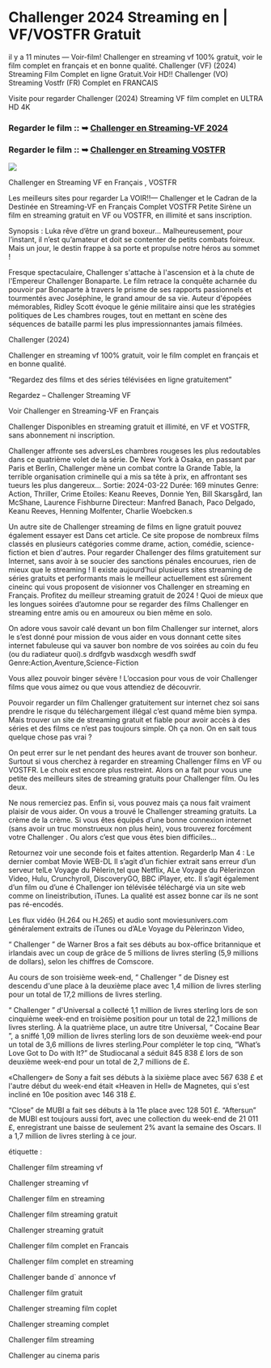# Challenger 2024 Streaming en | VF/VOSTFR Gratuit

il y a 11 minutes — Voir-film! Challenger en streaming vf 100% gratuit, voir le film complet en français et en bonne qualité. Challenger (VF) (2024) Streaming Film Complet en ligne Gratuit.Voir HD!! Challenger (VO) Streaming Vostfr (FR) Complet en FRANCAIS

Visite pour regarder Challenger (2024) Streaming VF film complet en ULTRA HD 4K

### Regarder le film :: ➥ [Challenger en Streaming-VF 2024](https://t.co/J05lSPeBoB)

### Regarder le film :: ➥ [Challenger en Streaming VOSTFR](https://t.co/J05lSPeBoB)

<p dir="auto"><a href="https://t.co/J05lSPeBoB" title="PLAYNOW" rel="nofollow"><img src="https://i.imgur.com/jhNGoEt.gif" style="max-width: 100%;"></a></p>

Challenger en Streaming VF en Français , VOSTFR

Les meilleurs sites pour regarder La VOIR!!— Challenger et le Cadran de la Destinée en Streaming-VF en Français Complet VOSTFR Petite Sirène un film en streaming gratuit en VF ou VOSTFR, en illimité et sans inscription.

Synopsis : Luka rêve d’être un grand boxeur… Malheureusement, pour l’instant, il n’est qu’amateur et doit se contenter de petits combats foireux. Mais un jour, le destin frappe à sa porte et propulse notre héros au sommet !

Fresque spectaculaire, Challenger s'attache à l'ascension et à la chute de l'Empereur Challenger Bonaparte. Le film retrace la conquête acharnée du pouvoir par Bonaparte à travers le prisme de ses rapports passionnels et tourmentés avec Joséphine, le grand amour de sa vie. Auteur d'épopées mémorables, Ridley Scott évoque le génie militaire ainsi que les stratégies politiques de Les chambres rouges, tout en mettant en scène des séquences de bataille parmi les plus impressionnantes jamais filmées.

Challenger (2024)

Challenger en streaming vf 100% gratuit, voir le film complet en français et en bonne qualité.

“Regardez des films et des séries télévisées en ligne gratuitement”

Regardez – Challenger Streaming VF

Voir Challenger en Streaming-VF en Français

Challenger Disponibles en streaming gratuit et illimité, en VF et VOSTFR, sans abonnement ni inscription.

Challenger affronte ses adversLes chambres rougeses les plus redoutables dans ce quatrième volet de la série. De New York à Osaka, en passant par Paris et Berlin, Challenger mène un combat contre la Grande Table, la terrible organisation criminelle qui a mis sa tête à prix, en affrontant ses tueurs les plus dangereux... Sortie: 2024-03-22 Durée: 169 minutes Genre: Action, Thriller, Crime Etoiles: Keanu Reeves, Donnie Yen, Bill Skarsgård, Ian McShane, Laurence Fishburne Directeur: Manfred Banach, Paco Delgado, Keanu Reeves, Henning Molfenter, Charlie Woebcken.s

Un autre site de Challenger streaming de films en ligne gratuit pouvez également essayer est Dans cet article. Ce site propose de nombreux films classés en plusieurs catégories comme drame, action, comédie, science-fiction et bien d'autres. Pour regarder Challenger des films gratuitement sur Internet, sans avoir à se soucier des sanctions pénales encourues, rien de mieux que le streaming ! Il existe aujourd’hui plusieurs sites streaming de séries gratuits et performants mais le meilleur actuellement est sûrement cineinc qui vous proposent de visionner vos Challenger en streaming en Français. Profitez du meilleur streaming gratuit de 2024 ! Quoi de mieux que les longues soirées d’automne pour se regarder des films Challenger en streaming entre amis ou en amoureux ou bien même en solo.

On adore vous savoir calé devant un bon film Challenger sur internet, alors le s’est donné pour mission de vous aider en vous donnant cette sites internet fabuleuse qui va sauver bon nombre de vos soirées au coin du feu (ou du radiateur quoi).s drdfgvb wasdxcgh wesdfh swdf Genre:Action,Aventure,Science-Fiction

Vous allez pouvoir binger sévère ! L’occasion pour vous de voir Challenger films que vous aimez ou que vous attendiez de découvrir.

Pouvoir regarder un film Challenger gratuitement sur internet chez soi sans prendre le risque du téléchargement illégal c’est quand même bien sympa. Mais trouver un site de streaming gratuit et fiable pour avoir accès à des séries et des films ce n’est pas toujours simple. Oh ça non. On en sait tous quelque chose pas vrai ?

On peut errer sur le net pendant des heures avant de trouver son bonheur. Surtout si vous cherchez à regarder en streaming Challenger films en VF ou VOSTFR. Le choix est encore plus restreint. Alors on a fait pour vous une petite des meilleurs sites de streaming gratuits pour Challenger film. Ou les deux.

Ne nous remerciez pas. Enfin si, vous pouvez mais ça nous fait vraiment plaisir de vous aider. On vous a trouvé le Challenger streaming gratuits. La crème de la crème. Si vous êtes équipés d’une bonne connexion internet (sans avoir un truc monstrueux non plus hein), vous trouverez forcément votre Challenger . Ou alors c’est que vous êtes bien difficiles…

Retournez voir une seconde fois et faites attention. RegarderIp Man 4 : Le dernier combat Movie WEB-DL Il s’agit d’un fichier extrait sans erreur d’un serveur telLe Voyage du Pèlerin,tel que Netflix, ALe Voyage du Pèlerinzon Video, Hulu, Crunchyroll, DiscoveryGO, BBC iPlayer, etc. Il s’agit également d’un film ou d’une é Challenger ion télévisée téléchargé via un site web comme on lineistribution, iTunes. La qualité est assez bonne car ils ne sont pas ré-encodés.

Les flux vidéo (H.264 ou H.265) et audio sont moviesunivers.com généralement extraits de iTunes ou d’ALe Voyage du Pèlerinzon Video,

“ Challenger ” de Warner Bros a fait ses débuts au box-office britannique et irlandais avec un coup de grâce de 5 millions de livres sterling (5,9 millions de dollars), selon les chiffres de Comscore.

Au cours de son troisième week-end, “ Challenger ” de Disney est descendu d'une place à la deuxième place avec 1,4 million de livres sterling pour un total de 17,2 millions de livres sterling.

“ Challenger ” d'Universal a collecté 1,1 million de livres sterling lors de son cinquième week-end en troisième position pour un total de 22,1 millions de livres sterling. À la quatrième place, un autre titre Universal, “ Cocaine Bear ”, a sniffé 1,09 million de livres sterling lors de son deuxième week-end pour un total de 3,6 millions de livres sterling.Pour compléter le top cinq, “What’s Love Got to Do with It?” de Studiocanal a séduit 845 838 £ lors de son deuxième week-end pour un total de 2,7 millions de £.

«Challenger» de Sony a fait ses débuts à la sixième place avec 567 638 £ et l'autre début du week-end était «Heaven in Hell» de Magnetes, qui s'est incliné en 10e position avec 146 318 £.

“Close” de MUBI a fait ses débuts à la 11e place avec 128 501 £. “Aftersun” de MUBI est toujours aussi fort, avec une collection du week-end de 21 011 £, enregistrant une baisse de seulement 2% avant la semaine des Oscars. Il a 1,7 million de livres sterling à ce jour.

étiquette :

Challenger film streaming vf

Challenger streaming vf

Challenger film en streaming

Challenger film streaming gratuit

Challenger streaming gratuit

Challenger film complet en Francais

Challenger film complet en streaming

Challenger bande d` annonce vf

Challenger film gratuit

Challenger streaming film coplet

Challenger streaming complet

Challenger film streaming

Challenger au cinema paris
